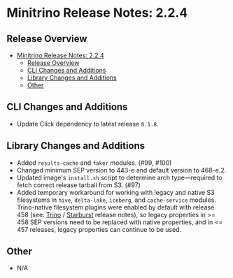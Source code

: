 # Minitrino Release Notes: 2.2.4

## Release Overview

- [Minitrino Release Notes: 2.2.4](#minitrino-release-notes-224)
  - [Release Overview](#release-overview)
  - [CLI Changes and Additions](#cli-changes-and-additions)
  - [Library Changes and Additions](#library-changes-and-additions)
  - [Other](#other)

## CLI Changes and Additions

- Update Click dependency to latest release `8.1.8`.

## Library Changes and Additions

- Added `results-cache` and `faker` modules. (#99, #100)
- Changed minimum SEP version to 443-e and default version to 468-e.2.
- Updated image's `install.sh` script to determine arch type––required to fetch
  correct release tarball from S3. (#97)
- Added temporary workaround for working with legacy and native S3 filesystems
  in `hive`, `delta-lake`, `iceberg`, and `cache-service` modules. Trino-native
  filesystem plugins were enabled by default with release 458 (see:
  [Trino](https://trino.io/docs/458/release/release-458.html) /
  [Starburst](https://docs.starburst.io/458-e/release/release-458-e.html#breaking-changes)
  release notes), so legacy properties in >= 458 SEP versions need to be
  replaced with native properties, and in <= 457 releases, legacy properties can
  continue to be used.

## Other

- N/A

